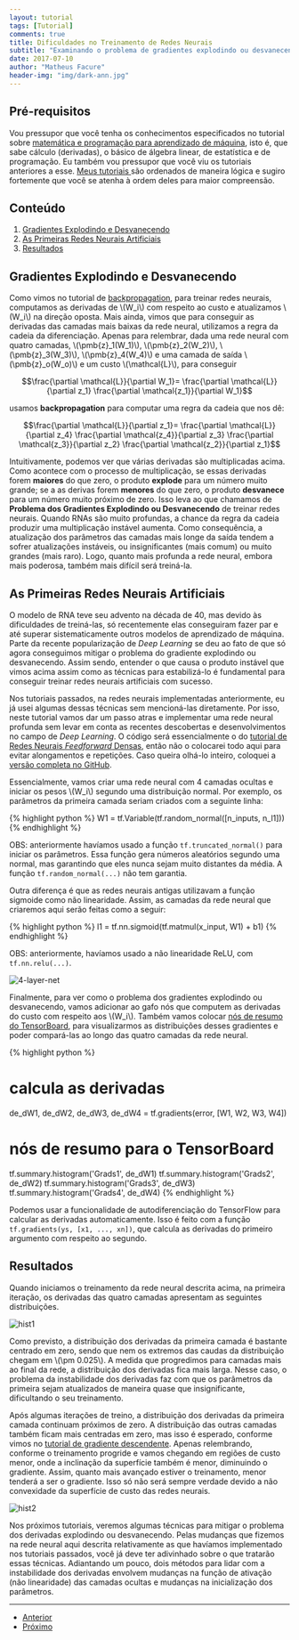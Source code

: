 ```yaml
---
layout: tutorial
tags: [Tutorial]
comments: true
title: Dificuldades no Treinamento de Redes Neurais
subtitle: "Examinando o problema de gradientes explodindo ou desvanecendo."
date: 2017-07-10
author: "Matheus Facure"
header-img: "img/dark-ann.jpg"
---
```


## Pré-requisitos

<p>Vou pressupor que você tenha os conhecimentos especificados no tutorial sobre <a href="https://matheusfacure.github.io/2017/01/15/pre-req-ml/">matemática e programação para aprendizado de máquina</a>, isto é, que sabe cálculo (derivadas), o básico de álgebra linear, de estatística e de programação. Eu também vou pressupor que você viu os tutoriais anteriores a esse. <a href="https://matheusfacure.github.io/tutorials/">Meus tutoriais </a> são ordenados de maneira lógica e sugiro fortemente que você se atenha à ordem deles para maior compreensão.</p>

## Conteúdo
1. [Gradientes Explodindo e Desvanecendo](#van_exp_grad) 
2. [As Primeiras Redes Neurais Artificiais](#first_ann)
3. [Resultados](#res)

<a name="van_exp_grad"></a>
## Gradientes Explodindo e Desvanecendo

Como vimos no tutorial de [backpropagation](https://matheusfacure.github.io/2017/03/10/backprop/), para treinar redes neurais, computamos as derivadas de \\(W_i\\) com respeito ao custo e atualizamos \\(W_i\\) na direção oposta. Mais ainda, vimos que para conseguir as derivadas das camadas mais baixas da rede neural, utilizamos a regra da cadeia da diferenciação. Apenas para relembrar, dada uma rede neural com quatro camadas, \\(\pmb{z}_1(W_1)\\), \\(\pmb{z}_2(W_2)\\), \\(\pmb{z}_3(W_3)\\), \\(\pmb{z}_4(W_4)\\) e uma camada de saída \\(\pmb{z}_o(W_o)\\) e um custo \\(\mathcal{L}\\), para conseguir

$$\frac{\partial \mathcal{L}}{\partial W_1}= \frac{\partial \mathcal{L}}{\partial z_1} \frac{\partial \mathcal{z_1}}{\partial W_1}$$

usamos **backpropagation** para computar uma regra da cadeia que nos dê:

$$\frac{\partial \mathcal{L}}{\partial z_1}= \frac{\partial \mathcal{L}}{\partial z_4} \frac{\partial \mathcal{z_4}}{\partial z_3} \frac{\partial \mathcal{z_3}}{\partial z_2} \frac{\partial \mathcal{z_2}}{\partial z_1}$$

Intuitivamente, podemos ver que várias derivadas são multiplicadas acima. Como acontece com o processo de multiplicação, se essas derivadas forem **maiores** do que zero, o produto **explode** para um número muito grande; se a as derivas forem **menores** do que zero, o produto **desvanece** para um número muito próximo de zero. Isso leva ao que chamamos de **Problema dos Gradientes Explodindo ou Desvanecendo** de treinar redes neurais. Quando RNAs são muito profundas, a chance da regra da cadeia produzir uma multiplicação instável aumenta. Como consequência, a atualização dos parâmetros das camadas mais longe da saída tendem a sofrer atualizações instáveis, ou insignificantes (mais comum) ou muito grandes (mais raro). Logo, quanto mais profunda a rede neural, embora mais poderosa, também mais difícil será treiná-la.

<a name="first_ann"></a>
## As Primeiras Redes Neurais Artificiais

O modelo de RNA teve seu advento na década de 40, mas devido às dificuldades de treiná-las, só recentemente elas conseguiram fazer par e até superar sistematicamente outros modelos de aprendizado de máquina. Parte da recente popularização de *Deep Learning* se deu ao fato de que só agora conseguimos mitigar o problema do gradiente explodindo ou desvanecendo. Assim sendo, entender o que causa o produto instável que vimos acima assim como as técnicas para estabilizá-lo é fundamental para conseguir treinar redes neurais artificiais com sucesso. 

Nos tutoriais passados, na redes neurais implementadas anteriormente, eu já usei algumas dessas técnicas sem mencioná-las diretamente. Por isso, neste tutorial vamos dar um passo atras e implementar uma rede neural profunda sem levar em conta as recentes descobertas e desenvolvimentos no campo de *Deep Learning*. O código será essencialmente o do [tutorial de Redes Neurais *Feedforward* Densas](https://matheusfacure.github.io/2017/05/15/deep-ff-ann/), então não o colocarei todo aqui para evitar alongamentos e repetições. Caso queira olhá-lo inteiro, coloquei a [versão completa no GitHub](https://github.com/matheusfacure/Tutoriais-de-AM/blob/master/Redes%20Neurais%20Artificiais/van_exp_grad.py). 

Essencialmente, vamos criar uma rede neural com 4 camadas ocultas e iniciar os pesos \\(W_i\\) segundo uma distribuição normal. Por exemplo, os parâmetros da primeira camada seriam criados com a seguinte linha:

{% highlight python %}
W1 = tf.Variable(tf.random_normal([n_inputs, n_l1]))
{% endhighlight %}

OBS: anteriormente havíamos usado a função `tf.truncated_normal()` para iniciar os parâmetros. Essa função gera números aleatórios segundo uma normal, mas garantindo que eles nunca sejam muito distantes da média. A função `tf.random_normal(...)` não tem garantia.

Outra diferença é que as redes neurais antigas utilizavam a função sigmoide como não linearidade. Assim, as camadas da rede neural que criaremos aqui serão feitas como a seguir:

{% highlight python %}
l1 = tf.nn.sigmoid(tf.matmul(x_input, W1) + b1)
{% endhighlight %}

OBS: anteriormente, havíamos usado a não linearidade ReLU, com `tf.nn.relu(...)`.

<img class="img-responsive center-block thumbnail" src="/img/tutorial/deep_sigmoid_net.gif" alt="4-layer-net"/>

Finalmente, para ver como o problema dos gradientes explodindo ou desvanecendo, vamos adicionar ao gafo nós que computem as derivadas do custo com respeito aos \\(W_i\\). Também vamos colocar [nós de resumo do TensorBoard](https://matheusfacure.github.io/2017/06/10/tf-detalhes/#vis), para visualizarmos as distribuições desses gradientes e poder compará-las ao longo das quatro camadas da rede neural.

{% highlight python %}
# calcula as derivadas
de_dW1, de_dW2, de_dW3, de_dW4  = tf.gradients(error, [W1, W2, W3, W4])

# nós de resumo para o TensorBoard
tf.summary.histogram('Grads1', de_dW1)
tf.summary.histogram('Grads2', de_dW2)
tf.summary.histogram('Grads3', de_dW3)
tf.summary.histogram('Grads4', de_dW4)
{% endhighlight %}

Podemos usar a funcionalidade de autodiferenciação do TensorFlow para calcular as derivadas automaticamente. Isso é feito com a função `tf.gradients(ys, [x1, ..., xn])`, que calcula as derivadas do primeiro argumento com respeito ao segundo. 

<a name="res"></a>
## Resultados

Quando iniciamos o treinamento da rede neural descrita acima, na primeira iteração, os derivadas das quatro camadas apresentam as seguintes distribuições.

<img class="img-responsive center-block thumbnail" src="/img/tutorial/grad_hist_start.png" alt="hist1"/>

Como previsto, a distribuição dos derivadas da primeira camada é bastante centrado em zero, sendo que nem os extremos das caudas da distribuição chegam em \\(\pm 0.025\\). A medida que progredimos para camadas mais ao final da rede, a distribuição dos derivadas fica mais larga. Nesse caso, o problema da instabilidade dos derivadas faz com que os parâmetros da primeira sejam atualizados de maneira quase que insignificante, dificultando o seu treinamento. 

Após algumas iterações de treino, a distribuição dos derivadas da primeira camada continuam próximos de zero. A distribuição das outras camadas também ficam mais centradas em zero, mas isso é esperado, conforme vimos no [tutorial de gradiente descendente](https://matheusfacure.github.io/2017/02/20/MQO-Gradiente-Descendente/). Apenas relembrando, conforme o treinamento progride e vamos chegando em regiões de custo menor, onde a inclinação da superfície também é menor, diminuindo o gradiente. Assim, quanto mais avançado estiver o treinamento, menor tenderá a ser o gradiente. Isso só não será sempre verdade devido a não convexidade da superfície de custo das redes neurais.

<img class="img-responsive center-block thumbnail" src="/img/tutorial/grad_hist_end.png" alt="hist2"/>

Nos próximos tutoriais, veremos algumas técnicas para mitigar o problema dos derivadas explodindo ou desvanecendo. Pelas mudanças que fizemos na rede neural aqui descrita relativamente as que havíamos implementado nos tutoriais passados, você já deve ter adivinhado sobre o que tratarão essas técnicas. Adiantando um pouco, dois métodos para lidar com a instabilidade dos derivadas envolvem mudanças na função de ativação (não linearidade) das camadas ocultas e mudanças na inicialização dos parâmetros. 

***

<ul class="pager">
  <li class="previous"><a href="https://matheusfacure.github.io/2017/06/22/gan-vanilla/">Anterior</a></li>
  <li class="next"><a href="https://matheusfacure.github.io/2017/07/12/activ-func/">Próximo</a></li>
</ul>
